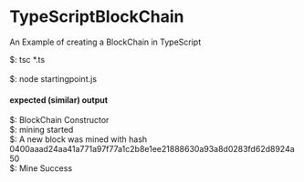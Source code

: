 # TypeScriptBlockChain

An Example of creating a BlockChain in TypeScript

$: tsc *.ts </br>             
$: node startingpoint.js </br>
<h4>expected (similar) output</h4>
$: BlockChain Constructor </br>
$: mining started </br>
$: A new block was mined with hash 0400aaad24aa41a771a97f77a1c2b8e1ee21888630a93a8d0283fd62d8924a50 </br>
$: Mine Success
